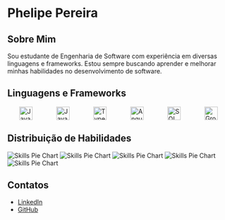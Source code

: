 # Phelipe Pereira

## Sobre Mim
Sou estudante de Engenharia de Software com experiência em diversas linguagens e frameworks. Estou sempre buscando aprender e melhorar minhas habilidades no desenvolvimento de software.

## Linguagens e Frameworks

<div style="display: flex; align-items: center; justify-content: space-around;">

  <img src="[Java]https://img.shields.io/badge/Java-%23F7DF1E?style=for-the-badge&logo=java&logoColor=white" alt="Java" style="height: 30px;"/>
  <img src="https://img.shields.io/badge/JavaScript-%23F7DF1E?style=for-the-badge&logo=javascript&logoColor=white" alt="JavaScript" style="height: 30px;"/>
  <img src="https://img.shields.io/badge/TypeScript-%23007ACC?style=for-the-badge&logo=typescript&logoColor=white" alt="TypeScript" style="height: 30px;"/>
  <img src="https://img.shields.io/badge/Angular-%23DD0031?style=for-the-badge&logo=angular&logoColor=white" alt="Angular" style="height: 30px;"/>
  <img src="https://img.shields.io/badge/SQL-%234479A1?style=for-the-badge&logo=postgresql&logoColor=white" alt="SQL" style="height: 30px;"/>
  <img src="https://img.shields.io/badge/Apache%20Groovy-4298B8.svg?style=for-the-badge&logo=Apache+Groovy&logoColor=white" alt="Groovy" style="height: 30px;"/>

</div>

## Distribuição de Habilidades

![Skills Pie Chart](https://img.shields.io/badge/Java-20%25-%23F7DF1E?style=flat&logo=java&logoColor=white&labelColor=%23F7DF1E&label=Java&color=%23F7DF1E)
![Skills Pie Chart](https://img.shields.io/badge/JavaScript-20%25-%23F7DF1E?style=flat&logo=javascript&logoColor=white&labelColor=%23F7DF1E&label=JavaScript&color=%23F7DF1E)
![Skills Pie Chart](https://img.shields.io/badge/TypeScript-20%25-%23007ACC?style=flat&logo=typescript&logoColor=white&labelColor=%23007ACC&label=TypeScript&color=%23007ACC)
![Skills Pie Chart](https://img.shields.io/badge/Angular-20%25-%23DD0031?style=flat&logo=angular&logoColor=white&labelColor=%23DD0031&label=Angular&color=%23DD0031)
![Skills Pie Chart](https://img.shields.io/badge/SQL-20%25-%234479A1?style=flat&logo=postgresql&logoColor=white&labelColor=%234479A1&label=SQL&color=%234479A1)

## Contatos
- [LinkedIn](https://www.linkedin.com/in/seu-perfil-linkedin)
- [GitHub](https://github.com/seu-usuario-github)
